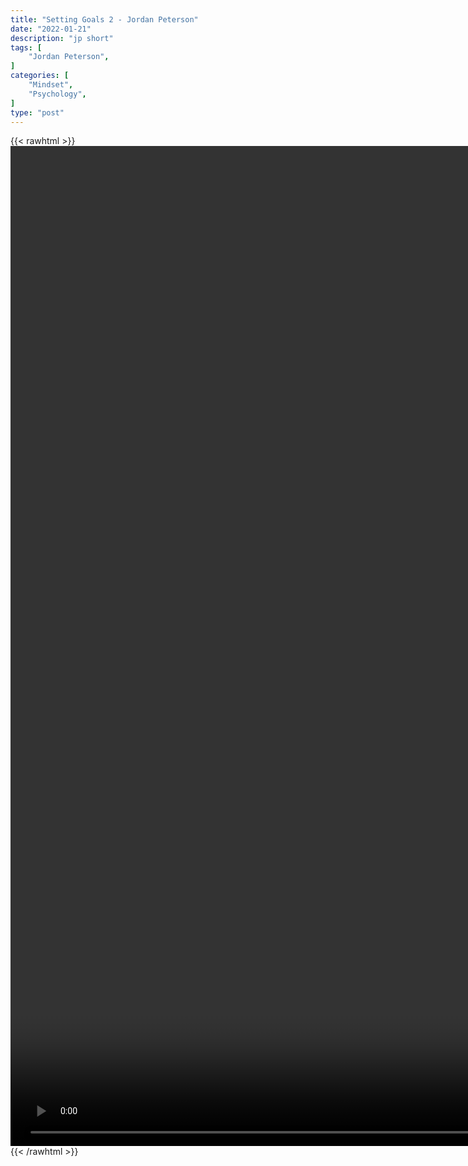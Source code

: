 ```yaml
---
title: "Setting Goals 2 - Jordan Peterson"
date: "2022-01-21"
description: "jp short"
tags: [
    "Jordan Peterson",
]
categories: [
    "Mindset",
    "Psychology",
]
type: "post"
---
```

{{< rawhtml >}}
    <video style="height:40vh;width:auto" overflow="hidden" controls>
        <source src="https://clips.dev00ps.com/Jordan%20Peterson/aim2.mp4" type="video/mp4"> 
    </video>
{{< /rawhtml >}}